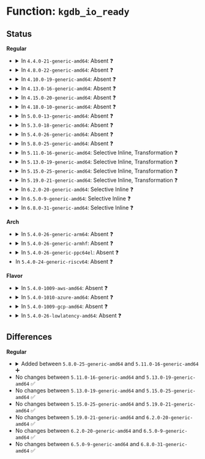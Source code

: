 # Function: <code>kgdb_io_ready</code>

## Status
<b>Regular</b>
<ul>
<li>
<details>
<summary>In <code>4.4.0-21-generic-amd64</code>: Absent ❓</summary>

```json
{
  "name": "kgdb_io_ready",
  "collision_type": "Unique Static",
  "inline_type": "Full",
  "funcs": [
    {
      "addr": 18446744071580089838,
      "name": "kgdb_io_ready",
      "external": false,
      "loc": "kernel/debug/debug_core.c:395",
      "file": "kernel/debug/debug_core.c",
      "inline": "not declared, inlined",
      "caller_inline": [
        "kernel/debug/debug_core.c:kgdb_cpu_enter",
        "kernel/debug/debug_core.c:kgdb_nmicallin"
      ],
      "caller_func": []
    }
  ],
  "symbols": []
}
```
</details>
</li>
<li>
<details>
<summary>In <code>4.8.0-22-generic-amd64</code>: Absent ❓</summary>

```json
{
  "name": "kgdb_io_ready",
  "collision_type": "Unique Static",
  "inline_type": "Full",
  "funcs": [
    {
      "addr": 18446744071580125293,
      "name": "kgdb_io_ready",
      "external": false,
      "loc": "kernel/debug/debug_core.c:395",
      "file": "kernel/debug/debug_core.c",
      "inline": "not declared, inlined",
      "caller_inline": [
        "kernel/debug/debug_core.c:kgdb_nmicallin",
        "kernel/debug/debug_core.c:kgdb_cpu_enter"
      ],
      "caller_func": []
    }
  ],
  "symbols": []
}
```
</details>
</li>
<li>
<details>
<summary>In <code>4.10.0-19-generic-amd64</code>: Absent ❓</summary>

```json
{
  "name": "kgdb_io_ready",
  "collision_type": "Unique Static",
  "inline_type": "Full",
  "funcs": [
    {
      "addr": 18446744071580165629,
      "name": "kgdb_io_ready",
      "external": false,
      "loc": "kernel/debug/debug_core.c:395",
      "file": "kernel/debug/debug_core.c",
      "inline": "not declared, inlined",
      "caller_inline": [
        "kernel/debug/debug_core.c:kgdb_nmicallin",
        "kernel/debug/debug_core.c:kgdb_cpu_enter"
      ],
      "caller_func": []
    }
  ],
  "symbols": []
}
```
</details>
</li>
<li>
<details>
<summary>In <code>4.13.0-16-generic-amd64</code>: Absent ❓</summary>

```json
{
  "name": "kgdb_io_ready",
  "collision_type": "Unique Static",
  "inline_type": "Full",
  "funcs": [
    {
      "addr": 18446744071580171810,
      "name": "kgdb_io_ready",
      "external": false,
      "loc": "kernel/debug/debug_core.c:396",
      "file": "kernel/debug/debug_core.c",
      "inline": "not declared, inlined",
      "caller_inline": [
        "kernel/debug/debug_core.c:kgdb_nmicallin",
        "kernel/debug/debug_core.c:kgdb_cpu_enter"
      ],
      "caller_func": []
    }
  ],
  "symbols": []
}
```
</details>
</li>
<li>
<details>
<summary>In <code>4.15.0-20-generic-amd64</code>: Absent ❓</summary>

```json
{
  "name": "kgdb_io_ready",
  "collision_type": "Unique Static",
  "inline_type": "Full",
  "funcs": [
    {
      "addr": 18446744071580224226,
      "name": "kgdb_io_ready",
      "external": false,
      "loc": "kernel/debug/debug_core.c:396",
      "file": "kernel/debug/debug_core.c",
      "inline": "not declared, inlined",
      "caller_inline": [
        "kernel/debug/debug_core.c:kgdb_nmicallin",
        "kernel/debug/debug_core.c:kgdb_cpu_enter"
      ],
      "caller_func": []
    }
  ],
  "symbols": []
}
```
</details>
</li>
<li>
<details>
<summary>In <code>4.18.0-10-generic-amd64</code>: Absent ❓</summary>

```json
{
  "name": "kgdb_io_ready",
  "collision_type": "Unique Static",
  "inline_type": "Full",
  "funcs": [
    {
      "addr": 18446744071580284509,
      "name": "kgdb_io_ready",
      "external": false,
      "loc": "kernel/debug/debug_core.c:396",
      "file": "kernel/debug/debug_core.c",
      "inline": "not declared, inlined",
      "caller_inline": [
        "kernel/debug/debug_core.c:kgdb_nmicallin",
        "kernel/debug/debug_core.c:kgdb_cpu_enter"
      ],
      "caller_func": []
    }
  ],
  "symbols": []
}
```
</details>
</li>
<li>
<details>
<summary>In <code>5.0.0-13-generic-amd64</code>: Absent ❓</summary>

```json
{
  "name": "kgdb_io_ready",
  "collision_type": "Unique Static",
  "inline_type": "Full",
  "funcs": [
    {
      "addr": 18446744071580337101,
      "name": "kgdb_io_ready",
      "external": false,
      "loc": "kernel/debug/debug_core.c:453",
      "file": "kernel/debug/debug_core.c",
      "inline": "not declared, inlined",
      "caller_inline": [
        "kernel/debug/debug_core.c:kgdb_nmicallin",
        "kernel/debug/debug_core.c:kgdb_cpu_enter",
        "kernel/debug/debug_core.c:kgdb_cpu_enter"
      ],
      "caller_func": []
    }
  ],
  "symbols": []
}
```
</details>
</li>
<li>
<details>
<summary>In <code>5.3.0-18-generic-amd64</code>: Absent ❓</summary>

```json
{
  "name": "kgdb_io_ready",
  "collision_type": "Unique Static",
  "inline_type": "Full",
  "funcs": [
    {
      "addr": 18446744071580389870,
      "name": "kgdb_io_ready",
      "external": false,
      "loc": "kernel/debug/debug_core.c:453",
      "file": "kernel/debug/debug_core.c",
      "inline": "not declared, inlined",
      "caller_inline": [
        "kernel/debug/debug_core.c:kgdb_nmicallin",
        "kernel/debug/debug_core.c:kgdb_cpu_enter",
        "kernel/debug/debug_core.c:kgdb_cpu_enter"
      ],
      "caller_func": []
    }
  ],
  "symbols": []
}
```
</details>
</li>
<li>
<details>
<summary>In <code>5.4.0-26-generic-amd64</code>: Absent ❓</summary>

```json
{
  "name": "kgdb_io_ready",
  "collision_type": "Unique Static",
  "inline_type": "Full",
  "funcs": [
    {
      "addr": 18446744071580438590,
      "name": "kgdb_io_ready",
      "external": false,
      "loc": "kernel/debug/debug_core.c:453",
      "file": "kernel/debug/debug_core.c",
      "inline": "not declared, inlined",
      "caller_inline": [
        "kernel/debug/debug_core.c:kgdb_nmicallin",
        "kernel/debug/debug_core.c:kgdb_cpu_enter",
        "kernel/debug/debug_core.c:kgdb_cpu_enter"
      ],
      "caller_func": []
    }
  ],
  "symbols": []
}
```
</details>
</li>
<li>
<details>
<summary>In <code>5.8.0-25-generic-amd64</code>: Absent ❓</summary>

```json
{
  "name": "kgdb_io_ready",
  "collision_type": "Unique Static",
  "inline_type": "Full",
  "funcs": [
    {
      "addr": 18446744071580520883,
      "name": "kgdb_io_ready",
      "external": false,
      "loc": "kernel/debug/debug_core.c:494",
      "file": "kernel/debug/debug_core.c",
      "inline": "not declared, inlined",
      "caller_inline": [
        "kernel/debug/debug_core.c:kgdb_nmicallin",
        "kernel/debug/debug_core.c:kgdb_cpu_enter",
        "kernel/debug/debug_core.c:kgdb_cpu_enter"
      ],
      "caller_func": []
    }
  ],
  "symbols": []
}
```
</details>
</li>
<li>
<details>
<summary>In <code>5.11.0-16-generic-amd64</code>: Selective Inline, Transformation ❓</summary>

```c
int kgdb_io_ready(int print_wait)
```

```json
{
  "name": "kgdb_io_ready",
  "collision_type": "Unique Static",
  "inline_type": "Selective",
  "funcs": [
    {
      "addr": 18446744071580506702,
      "name": "kgdb_io_ready",
      "external": false,
      "loc": "kernel/debug/debug_core.c:510",
      "file": "kernel/debug/debug_core.c",
      "inline": "not declared, inlined",
      "caller_inline": [
        "kernel/debug/debug_core.c:kgdb_cpu_enter",
        "kernel/debug/debug_core.c:kgdb_cpu_enter"
      ],
      "caller_func": []
    }
  ],
  "symbols": [
    {
      "addr": 18446744071580505584,
      "name": "kgdb_io_ready",
      "section": ".text",
      "bind": "STB_LOCAL",
      "size": 89
    },
    {
      "addr": 18446744071591316275,
      "name": "kgdb_io_ready.cold",
      "section": ".text",
      "bind": "STB_LOCAL",
      "size": 17
    }
  ]
}
```
</details>
</li>
<li>
<details>
<summary>In <code>5.13.0-19-generic-amd64</code>: Selective Inline, Transformation ❓</summary>

```c
int kgdb_io_ready(int print_wait)
```

```json
{
  "name": "kgdb_io_ready",
  "collision_type": "Unique Static",
  "inline_type": "Selective",
  "funcs": [
    {
      "addr": 18446744071580510702,
      "name": "kgdb_io_ready",
      "external": false,
      "loc": "kernel/debug/debug_core.c:509",
      "file": "kernel/debug/debug_core.c",
      "inline": "not declared, inlined",
      "caller_inline": [
        "kernel/debug/debug_core.c:kgdb_cpu_enter",
        "kernel/debug/debug_core.c:kgdb_cpu_enter"
      ],
      "caller_func": []
    }
  ],
  "symbols": [
    {
      "addr": 18446744071580509664,
      "name": "kgdb_io_ready",
      "section": ".text",
      "bind": "STB_LOCAL",
      "size": 89
    },
    {
      "addr": 18446744071591258534,
      "name": "kgdb_io_ready.cold",
      "section": ".text",
      "bind": "STB_LOCAL",
      "size": 17
    }
  ]
}
```
</details>
</li>
<li>
<details>
<summary>In <code>5.15.0-25-generic-amd64</code>: Selective Inline, Transformation ❓</summary>

```c
int kgdb_io_ready(int print_wait)
```

```json
{
  "name": "kgdb_io_ready",
  "collision_type": "Unique Static",
  "inline_type": "Selective",
  "funcs": [
    {
      "addr": 18446744071580679624,
      "name": "kgdb_io_ready",
      "external": false,
      "loc": "kernel/debug/debug_core.c:506",
      "file": "kernel/debug/debug_core.c",
      "inline": "not declared, inlined",
      "caller_inline": [
        "kernel/debug/debug_core.c:kgdb_cpu_enter",
        "kernel/debug/debug_core.c:kgdb_cpu_enter"
      ],
      "caller_func": []
    }
  ],
  "symbols": [
    {
      "addr": 18446744071580677664,
      "name": "kgdb_io_ready",
      "section": ".text",
      "bind": "STB_LOCAL",
      "size": 89
    },
    {
      "addr": 18446744071592163754,
      "name": "kgdb_io_ready.cold",
      "section": ".text",
      "bind": "STB_LOCAL",
      "size": 17
    }
  ]
}
```
</details>
</li>
<li>
<details>
<summary>In <code>5.19.0-21-generic-amd64</code>: Selective Inline, Transformation ❓</summary>

```c
int kgdb_io_ready(int print_wait)
```

```json
{
  "name": "kgdb_io_ready",
  "collision_type": "Unique Static",
  "inline_type": "Selective",
  "funcs": [
    {
      "addr": 18446744071580889801,
      "name": "kgdb_io_ready",
      "external": false,
      "loc": "kernel/debug/debug_core.c:507",
      "file": "kernel/debug/debug_core.c",
      "inline": "not declared, inlined",
      "caller_inline": [
        "kernel/debug/debug_core.c:kgdb_cpu_enter"
      ],
      "caller_func": []
    }
  ],
  "symbols": [
    {
      "addr": 18446744071580887136,
      "name": "kgdb_io_ready",
      "section": ".text",
      "bind": "STB_LOCAL",
      "size": 68
    },
    {
      "addr": 18446744071593936833,
      "name": "kgdb_io_ready.cold",
      "section": ".text",
      "bind": "STB_LOCAL",
      "size": 29
    }
  ]
}
```
</details>
</li>
<li>
<details>
<summary>In <code>6.2.0-20-generic-amd64</code>: Selective Inline ❓</summary>

```c
int kgdb_io_ready(int print_wait)
```

```json
{
  "name": "kgdb_io_ready",
  "collision_type": "Unique Static",
  "inline_type": "Selective",
  "funcs": [
    {
      "addr": 18446744071581179989,
      "name": "kgdb_io_ready",
      "external": false,
      "loc": "kernel/debug/debug_core.c:495",
      "file": "kernel/debug/debug_core.c",
      "inline": "not declared, inlined",
      "caller_inline": [
        "kernel/debug/debug_core.c:kgdb_cpu_enter"
      ],
      "caller_func": []
    }
  ],
  "symbols": [
    {
      "addr": 18446744071581177392,
      "name": "kgdb_io_ready",
      "section": ".text",
      "bind": "STB_LOCAL",
      "size": 93
    }
  ]
}
```
</details>
</li>
<li>
<details>
<summary>In <code>6.5.0-9-generic-amd64</code>: Selective Inline ❓</summary>

```c
int kgdb_io_ready(int print_wait)
```

```json
{
  "name": "kgdb_io_ready",
  "collision_type": "Unique Static",
  "inline_type": "Selective",
  "funcs": [
    {
      "addr": 18446744071581274213,
      "name": "kgdb_io_ready",
      "external": false,
      "loc": "kernel/debug/debug_core.c:495",
      "file": "kernel/debug/debug_core.c",
      "inline": "not declared, inlined",
      "caller_inline": [
        "kernel/debug/debug_core.c:kgdb_cpu_enter"
      ],
      "caller_func": []
    }
  ],
  "symbols": [
    {
      "addr": 18446744071581271616,
      "name": "kgdb_io_ready",
      "section": ".text",
      "bind": "STB_LOCAL",
      "size": 93
    }
  ]
}
```
</details>
</li>
<li>
<details>
<summary>In <code>6.8.0-31-generic-amd64</code>: Selective Inline ❓</summary>

```c
int kgdb_io_ready(int print_wait)
```

```json
{
  "name": "kgdb_io_ready",
  "collision_type": "Unique Static",
  "inline_type": "Selective",
  "funcs": [
    {
      "addr": 18446744071581380277,
      "name": "kgdb_io_ready",
      "external": false,
      "loc": "kernel/debug/debug_core.c:495",
      "file": "kernel/debug/debug_core.c",
      "inline": "not declared, inlined",
      "caller_inline": [
        "kernel/debug/debug_core.c:kgdb_cpu_enter"
      ],
      "caller_func": []
    }
  ],
  "symbols": [
    {
      "addr": 18446744071581377680,
      "name": "kgdb_io_ready",
      "section": ".text",
      "bind": "STB_LOCAL",
      "size": 93
    }
  ]
}
```
</details>
</li>
</ul>
<b>Arch</b>
<ul>
<li>
<details>
<summary>In <code>5.4.0-26-generic-arm64</code>: Absent ❓</summary>

```json
{
  "name": "kgdb_io_ready",
  "collision_type": "Unique Static",
  "inline_type": "Full",
  "funcs": [
    {
      "addr": 18446603336491707500,
      "name": "kgdb_io_ready",
      "external": false,
      "loc": "kernel/debug/debug_core.c:453",
      "file": "kernel/debug/debug_core.c",
      "inline": "not declared, inlined",
      "caller_inline": [
        "kernel/debug/debug_core.c:kgdb_nmicallin",
        "kernel/debug/debug_core.c:kgdb_cpu_enter",
        "kernel/debug/debug_core.c:kgdb_cpu_enter"
      ],
      "caller_func": []
    }
  ],
  "symbols": []
}
```
</details>
</li>
<li>
<details>
<summary>In <code>5.4.0-26-generic-armhf</code>: Absent ❓</summary>

```json
{
  "name": "kgdb_io_ready",
  "collision_type": "Unique Static",
  "inline_type": "Full",
  "funcs": [
    {
      "addr": 3225660788,
      "name": "kgdb_io_ready",
      "external": false,
      "loc": "kernel/debug/debug_core.c:453",
      "file": "kernel/debug/debug_core.c",
      "inline": "not declared, inlined",
      "caller_inline": [
        "kernel/debug/debug_core.c:kgdb_nmicallin",
        "kernel/debug/debug_core.c:kgdb_cpu_enter",
        "kernel/debug/debug_core.c:kgdb_cpu_enter"
      ],
      "caller_func": []
    }
  ],
  "symbols": []
}
```
</details>
</li>
<li>
<details>
<summary>In <code>5.4.0-26-generic-ppc64el</code>: Absent ❓</summary>

```json
{
  "name": "kgdb_io_ready",
  "collision_type": "Unique Static",
  "inline_type": "Full",
  "funcs": [
    {
      "addr": 13835058055284729776,
      "name": "kgdb_io_ready",
      "external": false,
      "loc": "kernel/debug/debug_core.c:453",
      "file": "kernel/debug/debug_core.c",
      "inline": "not declared, inlined",
      "caller_inline": [
        "kernel/debug/debug_core.c:kgdb_nmicallin",
        "kernel/debug/debug_core.c:kgdb_cpu_enter",
        "kernel/debug/debug_core.c:kgdb_cpu_enter"
      ],
      "caller_func": []
    }
  ],
  "symbols": []
}
```
</details>
</li>
<li>
In <code>5.4.0-24-generic-riscv64</code>: Absent ❓
</li>
</ul>
<b>Flavor</b>
<ul>
<li>
<details>
<summary>In <code>5.4.0-1009-aws-amd64</code>: Absent ❓</summary>

```json
{
  "name": "kgdb_io_ready",
  "collision_type": "Unique Static",
  "inline_type": "Full",
  "funcs": [
    {
      "addr": 18446744071580407390,
      "name": "kgdb_io_ready",
      "external": false,
      "loc": "kernel/debug/debug_core.c:453",
      "file": "kernel/debug/debug_core.c",
      "inline": "not declared, inlined",
      "caller_inline": [
        "kernel/debug/debug_core.c:kgdb_nmicallin",
        "kernel/debug/debug_core.c:kgdb_cpu_enter",
        "kernel/debug/debug_core.c:kgdb_cpu_enter"
      ],
      "caller_func": []
    }
  ],
  "symbols": []
}
```
</details>
</li>
<li>
<details>
<summary>In <code>5.4.0-1010-azure-amd64</code>: Absent ❓</summary>

```json
{
  "name": "kgdb_io_ready",
  "collision_type": "Unique Static",
  "inline_type": "Full",
  "funcs": [
    {
      "addr": 18446744071580354478,
      "name": "kgdb_io_ready",
      "external": false,
      "loc": "kernel/debug/debug_core.c:453",
      "file": "kernel/debug/debug_core.c",
      "inline": "not declared, inlined",
      "caller_inline": [
        "kernel/debug/debug_core.c:kgdb_nmicallin",
        "kernel/debug/debug_core.c:kgdb_cpu_enter",
        "kernel/debug/debug_core.c:kgdb_cpu_enter"
      ],
      "caller_func": []
    }
  ],
  "symbols": []
}
```
</details>
</li>
<li>
<details>
<summary>In <code>5.4.0-1009-gcp-amd64</code>: Absent ❓</summary>

```json
{
  "name": "kgdb_io_ready",
  "collision_type": "Unique Static",
  "inline_type": "Full",
  "funcs": [
    {
      "addr": 18446744071580398638,
      "name": "kgdb_io_ready",
      "external": false,
      "loc": "kernel/debug/debug_core.c:453",
      "file": "kernel/debug/debug_core.c",
      "inline": "not declared, inlined",
      "caller_inline": [
        "kernel/debug/debug_core.c:kgdb_nmicallin",
        "kernel/debug/debug_core.c:kgdb_cpu_enter",
        "kernel/debug/debug_core.c:kgdb_cpu_enter"
      ],
      "caller_func": []
    }
  ],
  "symbols": []
}
```
</details>
</li>
<li>
<details>
<summary>In <code>5.4.0-26-lowlatency-amd64</code>: Absent ❓</summary>

```json
{
  "name": "kgdb_io_ready",
  "collision_type": "Unique Static",
  "inline_type": "Full",
  "funcs": [
    {
      "addr": 18446744071580454222,
      "name": "kgdb_io_ready",
      "external": false,
      "loc": "kernel/debug/debug_core.c:453",
      "file": "kernel/debug/debug_core.c",
      "inline": "not declared, inlined",
      "caller_inline": [
        "kernel/debug/debug_core.c:kgdb_nmicallin",
        "kernel/debug/debug_core.c:kgdb_cpu_enter",
        "kernel/debug/debug_core.c:kgdb_cpu_enter"
      ],
      "caller_func": []
    }
  ],
  "symbols": []
}
```
</details>
</li>
</ul>

## Differences
<b>Regular</b>
<ul>
<li>
<details>
<summary>Added between <code>5.8.0-25-generic-amd64</code> and <code>5.11.0-16-generic-amd64</code> ➕</summary>

```c
int kgdb_io_ready(int print_wait)
```
</details>
</li>
<li>
No changes between <code>5.11.0-16-generic-amd64</code> and <code>5.13.0-19-generic-amd64</code> ✅
</li>
<li>
No changes between <code>5.13.0-19-generic-amd64</code> and <code>5.15.0-25-generic-amd64</code> ✅
</li>
<li>
No changes between <code>5.15.0-25-generic-amd64</code> and <code>5.19.0-21-generic-amd64</code> ✅
</li>
<li>
No changes between <code>5.19.0-21-generic-amd64</code> and <code>6.2.0-20-generic-amd64</code> ✅
</li>
<li>
No changes between <code>6.2.0-20-generic-amd64</code> and <code>6.5.0-9-generic-amd64</code> ✅
</li>
<li>
No changes between <code>6.5.0-9-generic-amd64</code> and <code>6.8.0-31-generic-amd64</code> ✅
</li>
</ul>
